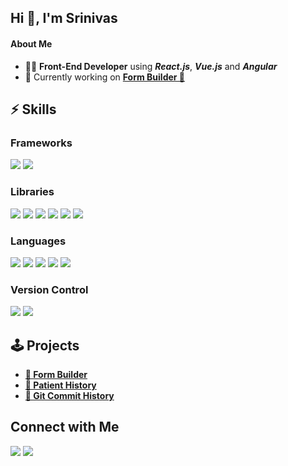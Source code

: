 ## Hi 👋, I'm Srinivas

#### About Me
- 👨‍💻 **Front-End Developer** using **_React.js_**, **_Vue.js_** and **_Angular_**
- 🔭 Currently working on **<a href="https://incandescent-trifle-ead381.netlify.app/" target="_blank" rel="noopener noreferrer">Form Builder 🚀</a>**

## ⚡ Skills

### Frameworks
<a href="https://vuejs.org/" target="_blank" rel="noopener noreferrer"><img src="https://img.shields.io/badge/Vue.js-35495E?style=for-the-badge&logo=vue.js&logoColor=4FC08D"/></a>
<a href="https://angular.io/" target="_blank" rel="noopener noreferrer"><img src="https://img.shields.io/badge/Angular-DD0031?style=for-the-badge&logo=angular&logoColor=white"/></a>

### Libraries
<a href="https://reactjs.org/" target="_blank" rel="noopener noreferrer"><img src="https://img.shields.io/badge/React-20232A?style=for-the-badge&logo=react&logoColor=61DAFB"/></a>
<a href="https://knockoutjs.com/" target="_blank" rel="noopener noreferrer"><img src="https://img.shields.io/badge/knockout.js-yellow?style=for-the-badge"/></a>
<a href="https://redux.js.org/" target="_blank" rel="noopener noreferrer"><img src="https://img.shields.io/badge/Redux-593D88?style=for-the-badge&logo=redux&logoColor=white"/></a>
<a href="https://lodash.com/" target="_blank" rel="noopener noreferrer"><img src="https://img.shields.io/badge/lodash-cyan?style=for-the-badge"/></a>
<a href="https://material.angular.io/" target="_blank" rel="noopener noreferrer"><img src="https://img.shields.io/badge/angular_material-DD0031?style=for-the-badge"/></a>
<a href="https://mui.com/" target="_blank" rel="noopener noreferrer"><img src="https://img.shields.io/badge/Material--UI-0081CB?style=for-the-badge&logo=material-ui&logoColor=white"/></a>

### Languages
<a href="https://www.typescriptlang.org/" target="_blank" rel="noopener noreferrer"><img src="https://img.shields.io/badge/typescript-%23007ACC.svg?style=for-the-badge&logo=typescript&logoColor=white"/></a>
<a href="https://developer.mozilla.org/en-US/docs/Web/JavaScript" target="_blank" rel="noopener noreferrer"><img src="https://img.shields.io/badge/JavaScript-F7DF1E?style=for-the-badge&logo=javascript&logoColor=black"/></a>
<a href="https://developer.mozilla.org/en-US/docs/Web/HTML" target="_blank" rel="noopener noreferrer"><img src="https://img.shields.io/badge/HTML5-E34F26?style=for-the-badge&logo=html5&logoColor=white"/></a>
<a href="https://developer.mozilla.org/en-US/docs/Web/CSS" target="_blank" rel="noopener noreferrer"><img src="https://img.shields.io/badge/CSS3-1572B6?style=for-the-badge&logo=css3&logoColor=white"/></a>
<a href="https://lesscss.org/" target="_blank" rel="noopener noreferrer"><img src="https://img.shields.io/badge/less-2B4C80?style=for-the-badge&logo=less&logoColor=white"/></a>

### Version Control
<a href="https://git-scm.com/" target="_blank" rel="noopener noreferrer"><img src="https://img.shields.io/badge/GIT-E44C30?style=for-the-badge&logo=git&logoColor=white"/></a>
<a href="https://bitbucket.org/product/" target="_blank" rel="noopener noreferrer"><img src="https://img.shields.io/badge/Bitbucket-0747a6?style=for-the-badge&logo=bitbucket&logoColor=white"/></a>

## 🕹️ Projects
 - **<a href="https://incandescent-trifle-ead381.netlify.app/" target="_blank" rel="noopener noreferrer">🎯 Form Builder</a>**
 - **<a href="https://fancy-pika-9f817e.netlify.app/" target="_blank" rel="noopener noreferrer">🪪 Patient History</a>**
 - **<a href="https://splendid-gaufre-e61b01.netlify.app" target="_blank" rel="noopener noreferrer">🔮 Git Commit History</a>**

## Connect with Me
 <a href="mailto:sriniv2s2n@gmail.com"><img src="https://img.shields.io/badge/Gmail-D14836?style=for-the-badge&logo=gmail&logoColor=white"/></a>
 <a href="https://www.linkedin.com/in/sriniv2s2n/"><img src="https://img.shields.io/badge/LinkedIn-0077B5?style=for-the-badge&logo=linkedin&logoColor=white"/></a>
